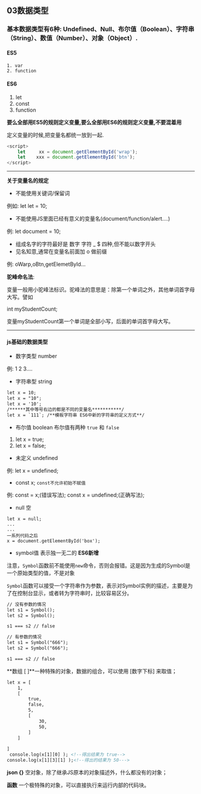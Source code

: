 ## 03数据类型

### 基本数据类型有6种: Undefined、Null、布尔值（Boolean）、字符串（String）、数值（Number）、对象（Object）. 

#### ES5

 	1. var
	2. function

#### ES6

1. let
2. const
3. function

**要么全部用ES5的规则定义变量,要么全部用ES6的规则定义变量,不要混着用**

定义变量的时候,把变量名都统一放到一起.

```JAVASCRIPT
<script>
	let     xx = document.getElementById('wrap');
    let	   xxx = document.getElementById('btn');
</script>
```

------

**关于变量名的规定**

- 不能使用关键词/保留词

例如: let let = 10;  

- 不能使用JS里面已经有意义的变量名(document/function/alert....)

例: let document = 10;

- 组成名字的字符最好是 数字 字符  _	$ 四种,但不能以数字开头
- 见名知意,通常在变量名前面加 o 做前缀         

例: oWarp,oBtn,getElemetById...

**驼峰命名法**:

变量一般用小驼峰法标识。驼峰法的意思是：除第一个单词之外，其他单词首字母大写。譬如

int myStudentCount;

变量myStudentCount第一个单词是全部小写，后面的单词首字母大写。

------

#### js基础的数据类型

- 数字类型 number

例: 1 2 3....

- 字符串型 string

```html
let x = 10;
let x = "10";
let x = '10';
/******其中等号右边的都是不同的变量名***********/
let x = `111`; /**模板字符串 ES6中新的字符串的定义方式**/
```

- 布尔值 boolean	  布尔值有两种 `true` 和 `false`

1. let x = true;
2. let x = false;

- 未定义 undefined

例: let x = undefined;

- const x; `const不允许初始不赋值`

例: const = x;(错误写法);  const x =  undefined;(正确写法);

- null 空

```
let x = null;
...
...
一系列代码之后
x = document.getElementById('box');
```

- symbol值 表示独一无二的    **ES6新增**

注意，`Symbol`函数前不能使用`new`命令，否则会报错。这是因为生成的Symbol是一个原始类型的值，不是对象

`Symbol`函数可以接受一个字符串作为参数，表示对Symbol实例的描述，主要是为了在控制台显示，或者转为字符串时，比较容易区分。

```html
// 没有参数的情况
let s1 = Symbol();
let s2 = Symbol();

s1 === s2 // false

// 有参数的情况
let s1 = Symbol("666");
let s2 = Symbol("666");

s1 === s2 // false
```

**数组 [ ]**一种特殊的对象，数据的组合，可以使用 [数字下标] 来取值；

```html
let x = [
    1,
    [
        true,
        false,
        5,
		[
			30,
			50,
		]
    ]
    
]
 console.log(x[1][0] ); <!--得出结果为 true-->
console.log(x[1][3][1] );<!--得出的结果为 50--->
```

**json {}** 空对象，除了继承JS原本的对象描述外，什么都没有的对象；

**函数** 一个极特殊的对象，可以直接执行来运行内部的代码块。